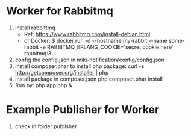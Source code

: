 #  Worker for Rabbitmq
1. install rabbittmq
   - Ref: https://www.rabbitmq.com/install-debian.html
   - or Docker: $ docker run -d --hostname my-rabbit --name some-rabbit -e RABBITMQ_ERLANG_COOKIE='secret cookie here' rabbitmq:3
2. config the config.json in miki-notification/config/config.json
3. install composer.phar to install php package: curl -s http://getcomposer.org/installer | php
4. install package in composer.json php composer.phar install
5. Run by: php app.php &

# Example Publisher for Worker 
1. check in folder publisher